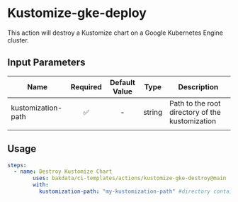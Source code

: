 # Kustomize-gke-deploy

This action will destroy a Kustomize chart on a Google Kubernetes Engine cluster.

## Input Parameters

| Name            | Required | Default Value |  Type  | Description                                                                                       |
| --------------- | :------: | :-----------: | :----: | ------------------------------------------------------------------------------------------------- |
| kustomization-path    |    ✅    |       -       | string | Path to the root directory of the kustomization                                                           |
                                                          |

## Usage

```yaml
steps:
  - name: Destroy Kustomize Chart
        uses: bakdata/ci-templates/actions/kustomize-gke-destroy@main
        with:
          kustomization-path: "my-kustomization-path" #directory containing my kustomization file
```
